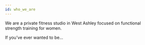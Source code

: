 ```yaml
---
id: who_we_are
---
```


We are a private fitness studio in West Ashley focused on functional strength training for women.

If you’ve ever wanted to be...
